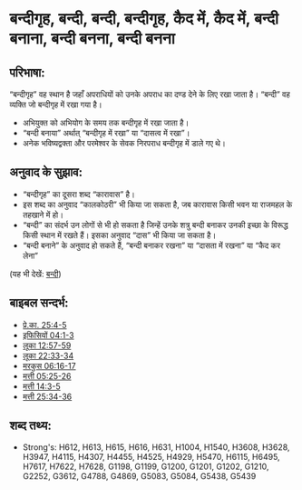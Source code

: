 # बन्दीगृह, बन्दी, बन्दी, बन्दीगृह, कैद में, कैद में, बन्दी बनाना, बन्दी बनना, बन्दी बनना #

## परिभाषा: ##

“बन्दीगृह” वह स्थान है जहाँ अपराधियों को उनके अपराध का दण्ड देने के लिए रखा जाता है। “बन्दी” वह व्यक्ति जो बन्दीगृह में रखा गया है।

* अभियुक्त को अभियोग के समय तक बन्दीगृह में रखा जाता है।
* “बन्दी बनाया” अर्थात् “बन्दीगृह में रखा” या “दासत्व में रखा”।
* अनेक भविष्यद्वक्ता और परमेश्वर के सेवक निरपराध बन्दीगृह में डाले गए थे।

## अनुवाद के सुझाव: ##

* “बन्दीगृह” का दूसरा शब्द “कारावास” है।
* इस शब्द का अनुवाद “कालकोठरी” भी किया जा सकता है, जब कारावास किसी भवन या राजमहल के तहखाने में हो।
* “बन्दी” का संदर्भ उन लोगों से भी हो सकता है जिन्हें उनके शत्रु बन्दी बनाकर उनकी इच्छा के विरूद्ध किसी स्थान में रखते हैं। इसका अनुवाद “दास” भी किया जा सकता है।
* “बन्दी बनाने” के अनुवाद हो सकते हैं, “बन्दी बनाकर रखना” या “दासता में रखना” या “कैद कर लेना”

(यह भी देखें: [बन्दी](../other/captive.md))

## बाइबल सन्दर्भ: ##

* [प्रे.का. 25:4-5](rc://en/tn/help/act/25/04)
* [इफिसियों 04:1-3](rc://en/tn/help/eph/04/01)
* [लूका 12:57-59](rc://en/tn/help/luk/12/57)
* [लूका 22:33-34](rc://en/tn/help/luk/22/33)
* [मरकुस 06:16-17](rc://en/tn/help/mrk/06/16)
* [मत्ती 05:25-26](rc://en/tn/help/mat/05/25)
* [मत्ती 14:3-5](rc://en/tn/help/mat/14/03)
* [मत्ती 25:34-36](rc://en/tn/help/mat/25/34)

## शब्द तथ्य: ##

* Strong's: H612, H613, H615, H616, H631, H1004, H1540, H3608, H3628, H3947, H4115, H4307, H4455, H4525, H4929, H5470, H6115, H6495, H7617, H7622, H7628, G1198, G1199, G1200, G1201, G1202, G1210, G2252, G3612, G4788, G4869, G5083, G5084, G5438, G5439
